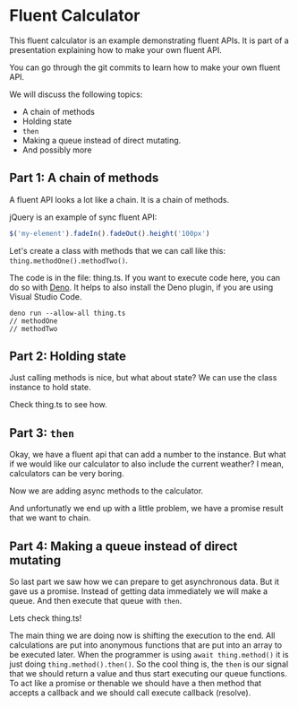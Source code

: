 # Fluent Calculator

This fluent calculator is an example demonstrating fluent APIs.
It is part of a presentation explaining how to make your own fluent API.

You can go through the git commits to learn how to make your own fluent API.

We will discuss the following topics:

- A chain of methods
- Holding state
- `then`
- Making a queue instead of direct mutating.
- And possibly more

## Part 1: A chain of methods

A fluent API looks a lot like a chain. It is a chain of methods.

jQuery is an example of sync fluent API: 

```JavaScript
$('my-element').fadeIn().fadeOut().height('100px')
```

Let's create a class with methods that we can call like this: `thing.methodOne().methodTwo()`.

The code is in the file: thing.ts.
If you want to execute code here, you can do so with [Deno](https://deno.land/).
It helps to also install the Deno plugin, if you are using Visual Studio Code.
```
deno run --allow-all thing.ts
// methodOne
// methodTwo
```

## Part 2: Holding state

Just calling methods is nice, but what about state?
We can use the class instance to hold state.

Check thing.ts to see how.

## Part 3: `then`

Okay, we have a fluent api that can add a number to the instance. But what if we would like our calculator to also include the current weather? I mean, calculators can be very boring.

Now we are adding async methods to the calculator.

And unfortunatly we end up with a little problem, we have a promise result that we want to chain.

## Part 4: Making a queue instead of direct mutating

So last part we saw how we can prepare to get asynchronous data. But it gave us a promise.
Instead of getting data immediately we will make a queue.
And then execute that queue with `then`.

Lets check thing.ts!

The main thing we are doing now is shifting the execution to the end.
All calculations are put into anonymous functions that are put into an array to be executed later.
When the programmer is using `await thing.method()` it is just doing `thing.method().then()`.
So the cool thing is, the `then` is our signal that we should return a value and thus start executing our queue functions.
To act like a promise or thenable we should have a then method that accepts a callback and we should call execute callback (resolve).